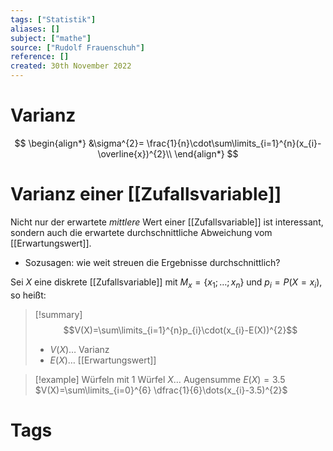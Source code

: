 ```yaml
---
tags: ["Statistik"]
aliases: []
subject: ["mathe"]
source: ["Rudolf Frauenschuh"]
reference: []
created: 30th November 2022
---
```


# Varianz
$$
\begin{align*}
&\sigma^{2}= \frac{1}{n}\cdot\sum\limits_{i=1}^{n}(x_{i}-\overline{x})^{2}\\
\end{align*}
$$
# Varianz einer [[Zufallsvariable]]
Nicht nur der erwartete *mittlere* Wert einer [[Zufallsvariable]] ist interessant, sondern auch die erwartete durchschnittliche Abweichung vom [[Erwartungswert]].

- Sozusagen: wie weit streuen die Ergebnisse durchschnittlich?

Sei $X$ eine diskrete [[Zufallsvariable]] mit $M_{x}=\{x_{1};\dots;x_{n}\}$ und $p_{i}=P(X=x_{i})$, so heißt:

>[!summary] $$V(X)=\sum\limits_{i=1}^{n}p_{i}\cdot(x_{i}-E(X))^{2}$$
>
> - $V(X)\dots$ Varianz
> - $E(X)\dots$ [[Erwartungswert]]

>[!example] Würfeln mit 1 Würfel
> $X\dots$ Augensumme
> $E(X)=3.5$
> $V(X)=\sum\limits_{i=0}^{6} \dfrac{1}{6}\dots(x_{i}-3.5)^{2}$
# Tags
